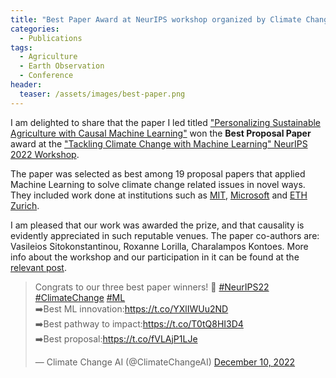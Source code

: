 ```yaml
---
title: "Best Paper Award at NeurIPS workshop organized by Climate Change AI"
categories:
  - Publications
tags:
  - Agriculture
  - Earth Observation
  - Conference
header:
  teaser: /assets/images/best-paper.png
---
```


I am delighted to share that the paper I led titled 
["Personalizing Sustainable Agriculture with Causal Machine Learning"](https://www.climatechange.ai/papers/neurips2022/112) 
won the **Best Proposal Paper** award at the ["Tackling Climate Change with Machine Learning" 
NeurIPS 2022 Workshop](https://www.climatechange.ai/events/neurips2022).

The paper was selected as best among 19 proposal papers that applied Machine Learning to solve
climate change related issues in novel ways. They included work done at institutions 
such as [MIT](https://www.climatechange.ai/papers/neurips2022/111), 
[Microsoft](https://www.climatechange.ai/papers/neurips2022/103)
and [ETH Zurich](https://www.climatechange.ai/papers/neurips2022/96).

I am pleased that our work was awarded the prize, and that causality is evidently appreciated in such
reputable venues. The paper co-authors are: Vasileios Sitokonstantinou, Roxanne Lorilla, Charalampos Kontoes. 
More info about the workshop and our participation in it can be found at the [relevant post](https://ggiannarakis.github.io/publications/neurips-ccai/).

<blockquote class="twitter-tweet"><p lang="en" dir="ltr">Congrats to our three best paper winners! 🏅 <a href="https://twitter.com/hashtag/NeurIPS22?src=hash&amp;ref_src=twsrc%5Etfw">#NeurIPS22</a> <a href="https://twitter.com/hashtag/ClimateChange?src=hash&amp;ref_src=twsrc%5Etfw">#ClimateChange</a> <a href="https://twitter.com/hashtag/ML?src=hash&amp;ref_src=twsrc%5Etfw">#ML</a><br>➡️Best ML innovation:<a href="https://t.co/YXlIWUu2ND">https://t.co/YXlIWUu2ND</a><br>➡️Best pathway to impact:<a href="https://t.co/T0tQ8HI3D4">https://t.co/T0tQ8HI3D4</a><br>➡️Best proposal:<a href="https://t.co/fVLAjP1LJe">https://t.co/fVLAjP1LJe</a></p>&mdash; Climate Change AI (@ClimateChangeAI) <a href="https://twitter.com/ClimateChangeAI/status/1601382438835363840?ref_src=twsrc%5Etfw">December 10, 2022</a></blockquote> <script async src="https://platform.twitter.com/widgets.js" charset="utf-8"></script>